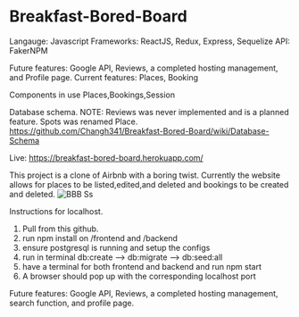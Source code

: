 # Breakfast-Bored-Board


Langauge: Javascript
Frameworks: ReactJS, Redux, Express, Sequelize
API: FakerNPM

Future features: Google API, Reviews, a completed hosting management, and Profile page.
Current features: Places, Booking

Components in use Places,Bookings,Session

Database schema. NOTE: Reviews was never implemented and is a planned feature. Spots was renamed Place.
https://github.com/Changh341/Breakfast-Bored-Board/wiki/Database-Schema

Live: https://breakfast-bored-board.herokuapp.com/

This project is a clone of Airbnb with a boring twist. Currently the website allows for places to be listed,edited,and deleted and bookings to be created and deleted.
![BBB Ss](https://user-images.githubusercontent.com/83061284/137658977-c1174d00-3538-4d41-aa7d-f946a2eb8743.JPG)

Instructions for localhost.
1. Pull from this github.
2. run npm install on /frontend and /backend
3. ensure postgresql is running and setup the configs
4. run in terminal db:create --> db:migrate --> db:seed:all
5. have a terminal for both frontend and backend and run npm start
6. A browser should pop up with the corresponding localhost port

Future features: Google API, Reviews, a completed hosting management, search function, and profile page.
